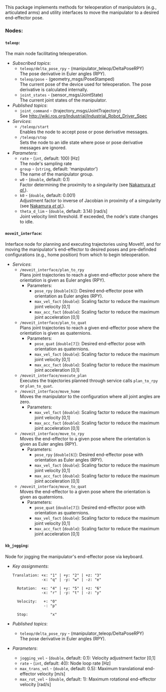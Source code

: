 This package implements methods for teleoperation of manipulators (e.g., articulated arms) and utility interfaces to move the manipulator to a desired end-effector pose.

### Nodes:

#### `teleop`:
The main node facilitating teleoperation.  


- *Subscribed topics*:  
    - `teleop/delta_pose_rpy` - (manipulator_teleop/DeltaPoseRPY)  
      The pose derivative in Euler angles (RPY).  
    - `teleop/pose` - (geometry_msgs/PoseStamped)  
      The current pose of the device used for teleoperation. The pose derivative is calculated internally.
    - `joint_states` - (sensor_msgs/JointState)  
      The current joint states of the manipulator.  
- *Published topics*:
    - `joint_command` - (trajectory_msgs/JointTrajectory)  
      See http://wiki.ros.org/Industrial/Industrial_Robot_Driver_Spec  
- *Services*:
    - `/teleop/start`  
      Enables the node to accept pose or pose derivative messages.  
    - `/teleop/stop`  
      Sets the node to an idle state where pose or pose derivative messages are ignored.  
- *Parameters*:
    - `rate` - (`int`, default: 100) [Hz]  
      The node's sampling rate  
    - `group` - (`string`, default: 'manipulator')  
      The name of the manipulator group.  
    - `w0` - (`double`, default: 0.1)  
      Factor determining the proximity to a singularity (see [Nakamura *et al.*](http://dynamicsystems.asmedigitalcollection.asme.org/article.aspx?articleid=1403812)).  
    - `k0` - (`double`, default: 0.001)  
      Adjustment factor to inverse of Jacobian in proximity of a simgularity (see [Nakamura *et al.*](http://dynamicsystems.asmedigitalcollection.asme.org/article.aspx?articleid=1403812)).  
    - `theta_d_lim` - (`double`, default: 3.14) [rad/s]  
      Joint velocity limit threshold. If exceeded, the node's state changes to idle.  

#### `moveit_interface`:
Interface node for planning and executing trajectories using MoveIt!, and for moving the manipulator's end-effector to desired poses and pre-definded configurations (e.g., home position) from which to begin teleoperation.


- *Services*:
    - `/moveit_interface/plan_to_rpy`  
      Plans joint trajectories to reach a given end-effector pose where the orientation is given as Euler angles (RPY).  
        - Parameters:  
            - `pose_rpy` (`double[6]`): Desired end-effector pose with orientation as Euler angles (RPY).
            - `max_vel_fact` (`double`): Scaling factor to reduce the maximum joint velocity [0,1]
            - `max_acc_fact` (`double`): Scaling factor to reduce the maximum joint acceleration [0,1]
    - `/moveit_interface/plan_to_quat`  
      Plans joint trajectories to reach a given end-effector pose where the orientation is given as quaternions.  
        - Parameters:  
            - `pose_quat` (`double[7]`): Desired end-effector pose with orientation as quaternions.
            - `max_vel_fact` (`double`): Scaling factor to reduce the maximum joint velocity [0,1]
            - `max_acc_fact` (`double`): Scaling factor to reduce the maximum joint acceleration [0,1]
    - `/moveit_interface/execute_plan`  
      Executes the trajectories planned through service calls `plan_to_rpy` or `plan_to_quat`.
    - `/moveit_interface/move_home`  
      Moves the manipulator to the configuration where all joint angles are zero.
        - Parameters:
            - `max_vel_fact` (`double`): Scaling factor to reduce the maximum joint velocity [0,1]
            - `max_acc_fact` (`double`): Scaling factor to reduce the maximum joint acceleration [0,1]
    - `/moveit_interface/move_to_rpy`  
      Moves the end-effector to a given pose where the orientation is given as Euler angles (RPY).
        - Parameters:
            - `pose_rpy` (`double[6]`): Desired end-effector pose with orientation as Euler angles (RPY).
            - `max_vel_fact` (`double`): Scaling factor to reduce the maximum joint velocity [0,1]
            - `max_acc_fact` (`double`): Scaling factor to reduce the maximum joint acceleration [0,1]
    - `/moveit_interface/move_to_quat`  
      Moves the end-effector to a given pose where the orientation is given as quaternions.
        - Parameters:
            - `pose_quat` (`double[7]`): Desired end-effector pose with orientation as quaternions.
            - `max_vel_fact` (`double`): Scaling factor to reduce the maximum joint velocity [0,1]
            - `max_acc_fact` (`double`): Scaling factor to reduce the maximum joint acceleration [0,1]

#### `kb_jogging`:
Node for jogging the manipulator's end-effector pose via keyboard.


- *Key assignments*:  

    ```
    Translation: +x: "1" | +y: "2" | +z: "3"
                 -x: "q" | -y: "w" | -z: "e"  

      Rotation:  +x: "4" | +y: "5" | +z: "6"
                 -x: "r" | -y: "t" | -z: "y"

      Velocity:   +: "0"
                  -: "p"

      Stop:          "x"
    ```

- *Published topics*:
    - `teleop/delta_pose_rpy` - (manipulator_teleop/DeltaPoseRPY)  
      The pose derivative in Euler angles (RPY).
- *Parameters*:
    - `jogging_vel` - (`double`, default: 0.1): Velocity adjustment factor [0,1]
    - `rate` - (`int`, default: 40): Node loop rate [Hz]
    - `max_trans_vel` - (`double`, default: 0.5): Maximum translational end-effector velocity [m/s]
    - `max_rot_vel` - (`double`, default: 1): Maximum rotational end-effector velocity [rad/s]
